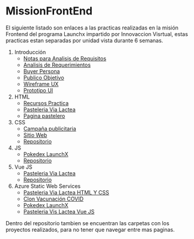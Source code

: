 # MissionFrontEnd

El siguiente listado son enlaces a las practicas realizadas en la misión Frontend del programa Launchx impartido por Innovaccion Visrtual, estas practicas estan separadas por unidad vista durante 6 semanas.

1. Introducción
   * [Notas para Analisis de Requisitos](https://knowing-pipe-d0a.notion.site/Abogabot-92650ab06f524068a25e672b4d30303f)
   * [Analisis de Requerimientos](01.-INTRO/ERSAbogaBot.docx)
   * [Buyer Persona](01.-INTRO/BuyerPersona.pdf)
   * [Publico Objetivo](https://miro.com/app/board/uXjVOLE07ys=/?invite_link_id=501326055963)
   * [Wireframe UX](https://miro.com/app/board/uXjVOLIjaFI=/?invite_link_id=780837100275)
   * [Prototipo UI](https://www.figma.com/file/dA4mRsF6jUCwFlsZKiqrdE/Abogabot-UI?node-id=31%3A24)
2. HTML
   * [Recursos Practica](https://github.com/AngelCruzO/MissionFrontend/tree/main/02.-%20HTML)
   * [Pasteleria Via Lactea](https://pasteleriavialactea.000webhostapp.com/)
   * [Pagina pastelero](https://pasteleriavialactea.000webhostapp.com/pasteleria.html)
3. CSS
   * [Campaña publicitaria](https://miro.com/app/board/uXjVOGmpBL0=/?invite_link_id=651295536913)
   * [Sitio Web](https://angelcruzo.github.io/vaccination-COVID/)
   * [Repositorio](https://github.com/AngelCruzO/vaccination-COVID)
4. JS
   * [Pokedex LaunchX](https://angelcruzo.github.io/pokedex-LaunchX/)
   * [Repositorio](https://github.com/AngelCruzO/pokedex-LaunchX)
5. Vue JS
   * [Pasteleria Via Lactea](https://pastelerialaunchx120.netlify.app/)
   * [Repositorio](https://github.com/AngelCruzO/Pasteleria-ViaLactea-VueJS)
6. Azure Static Web Services
   * [Pasteleria Via Lactea HTML Y CSS](https://lemon-ground-0b648790f.1.azurestaticapps.net)
   * [Clon Vacunación COVID](https://happy-smoke-0e5db2e10.1.azurestaticapps.net)
   * [Pokedex LaunchX](https://brave-forest-0c5cc010f.1.azurestaticapps.net)
   * [Pasteleria Vis Lactea Vue JS](https://proud-sea-0cc93f10f.1.azurestaticapps.net)

Dentro del repositorio tambien se encuentran las carpetas con los proyectos realizados, para no tener que navegar entre mas paginas.
